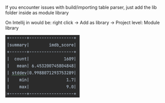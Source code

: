 If you encounter issues with build/importing table parser, just add the lib folder inside
as module library

On Intellij in would be: right click -> Add as library -> Project level: Module library

![This is an image](https://github.com/ZhongLBuL/Scala/blob/main/Assign6/describe.png)
